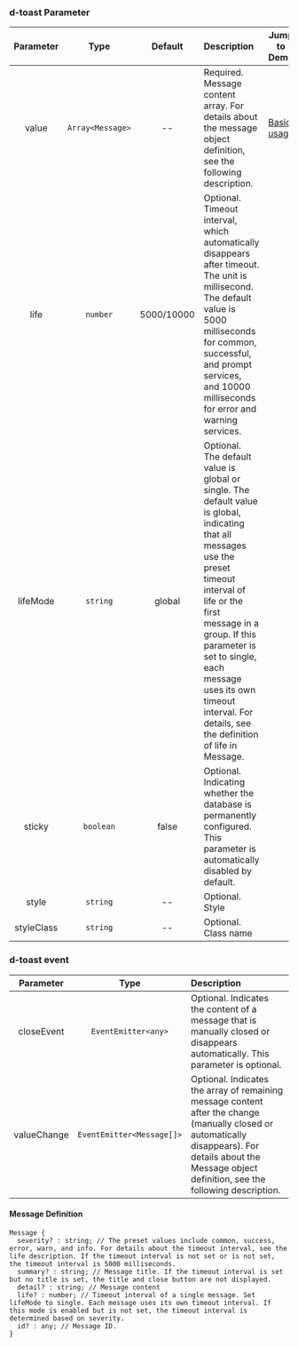### d-toast Parameter

| Parameter  |       Type       |  Default   | Description                                                                                                                                                                                                                                                                                                             | Jump to Demo                                            |
| :--------: | :--------------: | :--------: | :---------------------------------------------------------------------------------------------------------------------------------------------------------------------------------------------------------------------------------------------------------------------------------------------------------------------- | ------------------------------------------------------- |
|   value    | `Array<Message>` |     --     | Required. Message content array. For details about the message object definition, see the following description.                                                                                                                                                                                                        | [Basic usage](demo#basic-usage) |
|    life    |     `number`     | 5000/10000 | Optional. Timeout interval, which automatically disappears after timeout. The unit is millisecond. The default value is 5000 milliseconds for common, successful, and prompt services, and 10000 milliseconds for error and warning services.                                                                           |
|  lifeMode  |     `string`     |   global   | Optional. The default value is global or single. The default value is global, indicating that all messages use the preset timeout interval of life or the first message in a group. If this parameter is set to single, each message uses its own timeout interval. For details, see the definition of life in Message. |
|   sticky   |    `boolean`     |   false    | Optional. Indicating whether the database is permanently configured. This parameter is automatically disabled by default.                                                                                                                                                                                               |
|   style    |     `string`     |     --     | Optional. Style                                                                                                                                                                                                                                                                                                         |
| styleClass |     `string`     |     --     | Optional. Class name                                                                                                                                                                                                                                                                                                    |

### d-toast event

|  Parameter  |           Type            | Description                                                                                                                                                                                                |
| :---------: | :-----------------------: | :--------------------------------------------------------------------------------------------------------------------------------------------------------------------------------------------------------- |
| closeEvent  |    `EventEmitter<any>`    | Optional. Indicates the content of a message that is manually closed or disappears automatically. This parameter is optional.                                                                              |
| valueChange | `EventEmitter<Message[]>` | Optional. Indicates the array of remaining message content after the change (manually closed or automatically disappears). For details about the Message object definition, see the following description. |

#### Message Definition

```
Message {
  severity? : string; // The preset values include common, success, error, warn, and info. For details about the timeout interval, see the life description. If the timeout interval is not set or is not set, the timeout interval is 5000 milliseconds.
  summary? : string; // Message title. If the timeout interval is set but no title is set, the title and close button are not displayed.
  detail? : string; // Message content
  life? : number; // Timeout interval of a single message. Set lifeMode to single. Each message uses its own timeout interval. If this mode is enabled but is not set, the timeout interval is determined based on severity.
  id? : any; // Message ID.
}
```
